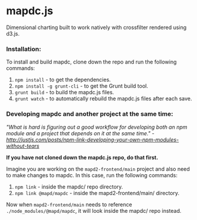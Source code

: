 mapdc.js
=====

Dimensional charting built to work natively with crossfilter rendered using d3.js.

### Installation:

To install and build mapdc, clone down the repo and run the following commands:

1. `npm install` - to get the dependencies.
2. `npm install -g grunt-cli` - to get the Grunt build tool.
3. `grunt build` - to build the mapdc.js files.
4. `grunt watch` - to automatically rebuild the mapdc.js files after each save.

### Developing mapdc and another project at the same time:

_"What is hard is figuring out a good workflow for developing both an npm module and a project that depends on it at the same time." - http://justjs.com/posts/npm-link-developing-your-own-npm-modules-without-tears_

**If you have not cloned down the mapdc.js repo, do that first.**

Imagine you are working on the `mapd2-frontend/main` project and also need to make changes to mapdc. In this case, run the following commands:

1. `npm link` - inside the mapdc/ repo directory.
2. `npm link @mapd/mapdc` - inside the mapd2-frontend/main/ directory.

Now when `mapd2-frontend/main` needs to reference `./node_modules/@mapd/mapdc`, it will look inside the mapdc/ repo instead.
